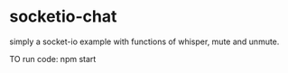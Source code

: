 # socketio-chat

simply a socket-io example with functions of whisper, mute and unmute.

TO run code: npm start
